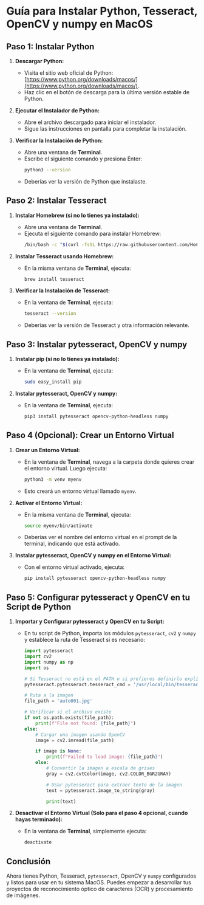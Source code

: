 # Guía para Instalar Python, Tesseract, OpenCV y numpy en MacOS

## Paso 1: Instalar Python

1. **Descargar Python:**
   - Visita el sitio web oficial de Python: [https://www.python.org/downloads/macos/](https://www.python.org/downloads/macos/).
   - Haz clic en el botón de descarga para la última versión estable de Python.

2. **Ejecutar el Instalador de Python:**
   - Abre el archivo descargado para iniciar el instalador.
   - Sigue las instrucciones en pantalla para completar la instalación.

3. **Verificar la Instalación de Python:**
   - Abre una ventana de **Terminal**.
   - Escribe el siguiente comando y presiona Enter:
     ```sh
     python3 --version
     ```
   - Deberías ver la versión de Python que instalaste.

## Paso 2: Instalar Tesseract

1. **Instalar Homebrew (si no lo tienes ya instalado):**
   - Abre una ventana de **Terminal**.
   - Ejecuta el siguiente comando para instalar Homebrew:
     ```sh
     /bin/bash -c "$(curl -fsSL https://raw.githubusercontent.com/Homebrew/install/HEAD/install.sh)"
     ```

2. **Instalar Tesseract usando Homebrew:**
   - En la misma ventana de **Terminal**, ejecuta:
     ```sh
     brew install tesseract
     ```

3. **Verificar la Instalación de Tesseract:**
   - En la ventana de **Terminal**, ejecuta:
     ```sh
     tesseract --version
     ```
   - Deberías ver la versión de Tesseract y otra información relevante.

## Paso 3: Instalar pytesseract, OpenCV y numpy

1. **Instalar pip (si no lo tienes ya instalado):**
   - En la ventana de **Terminal**, ejecuta:
     ```sh
     sudo easy_install pip
     ```

2. **Instalar pytesseract, OpenCV y numpy:**
   - En la ventana de **Terminal**, ejecuta:
     ```sh
     pip3 install pytesseract opencv-python-headless numpy
     ```

## Paso 4 (Opcional): Crear un Entorno Virtual

1. **Crear un Entorno Virtual:**
   - En la ventana de **Terminal**, navega a la carpeta donde quieres crear el entorno virtual. Luego ejecuta:
     ```sh
     python3 -m venv myenv
     ```
   - Esto creará un entorno virtual llamado `myenv`.

2. **Activar el Entorno Virtual:**
   - En la misma ventana de **Terminal**, ejecuta:
     ```sh
     source myenv/bin/activate
     ```
   - Deberías ver el nombre del entorno virtual en el prompt de la terminal, indicando que está activado.

3. **Instalar pytesseract, OpenCV y numpy en el Entorno Virtual:**
   - Con el entorno virtual activado, ejecuta:
     ```sh
     pip install pytesseract opencv-python-headless numpy
     ```

## Paso 5: Configurar pytesseract y OpenCV en tu Script de Python

1. **Importar y Configurar pytesseract y OpenCV en tu Script:**
   - En tu script de Python, importa los módulos `pytesseract`, `cv2` y `numpy` y establece la ruta de Tesseract si es necesario:
     ```python
     import pytesseract
     import cv2
     import numpy as np
     import os

     # Si Tesseract no está en el PATH o si prefieres definirlo explícitamente:
     pytesseract.pytesseract.tesseract_cmd = '/usr/local/bin/tesseract'

     # Ruta a la imagen
     file_path = 'auto001.jpg'

     # Verificar si el archivo existe
     if not os.path.exists(file_path):
         print(f"File not found: {file_path}")
     else:
         # Cargar una imagen usando OpenCV
         image = cv2.imread(file_path)

         if image is None:
             print(f"Failed to load image: {file_path}")
         else:
             # Convertir la imagen a escala de grises
             gray = cv2.cvtColor(image, cv2.COLOR_BGR2GRAY)

             # Usar pytesseract para extraer texto de la imagen
             text = pytesseract.image_to_string(gray)

             print(text)
     ```

2. **Desactivar el Entorno Virtual (Solo para el paso 4 opcional, cuando hayas terminado):**
   - En la ventana de **Terminal**, simplemente ejecuta:
     ```sh
     deactivate
     ```

## Conclusión

Ahora tienes Python, Tesseract, `pytesseract`, OpenCV y `numpy` configurados y listos para usar en tu sistema MacOS. Puedes empezar a desarrollar tus proyectos de reconocimiento óptico de caracteres (OCR) y procesamiento de imágenes.

